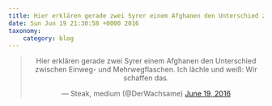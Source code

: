 ```yaml
---
title: Hier erklären gerade zwei Syrer einem Afghanen den Unterschied zwischen Einweg- und Mehrwegflaschen. Ich lächle und weiß: Wir schaffen das.
date: Sun Jun 19 21:30:58 +0000 2016
taxonomy:
    category: blog
---
```

<blockquote class="twitter-tweet" align="center"><p lang="de" dir="ltr">Hier erklären gerade zwei Syrer einem Afghanen den Unterschied zwischen Einweg- und Mehrwegflaschen. Ich lächle und weiß: Wir schaffen das.</p>&mdash; Steak, medium (@DerWachsame) <a href="https://twitter.com/DerWachsame/status/744605842289332224">June 19, 2016</a></blockquote>
